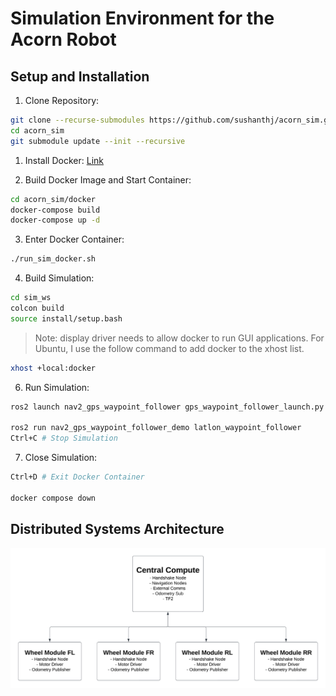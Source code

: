 # Simulation Environment for the Acorn Robot

## Setup and Installation

1. Clone Repository:

```bash
git clone --recurse-submodules https://github.com/sushanthj/acorn_sim.git
cd acorn_sim
git submodule update --init --recursive
```

1. Install Docker: [Link](https://docs.docker.com/engine/install/ubuntu/)

2. Build Docker Image and Start Container:

```bash
cd acorn_sim/docker
docker-compose build
docker-compose up -d
```

3. Enter Docker Container:

```bash
./run_sim_docker.sh
```

4. Build Simulation:

```bash
cd sim_ws
colcon build
source install/setup.bash
```

> Note: display driver needs to allow docker to run GUI applications. For Ubuntu, I use the follow command to add docker to the xhost list.

```bash
xhost +local:docker
```

6. Run Simulation:

```bash
ros2 launch nav2_gps_waypoint_follower gps_waypoint_follower_launch.py

ros2 run nav2_gps_waypoint_follower_demo latlon_waypoint_follower
Ctrl+C # Stop Simulation
```

7. Close Simulation:

```bash
Ctrl+D # Exit Docker Container

docker compose down
```

## Distributed Systems Architecture

![](/docs/images/systems_arch/Acorn_Systems_1.png)
